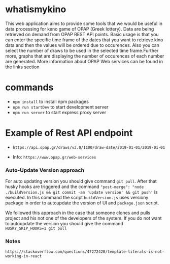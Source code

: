 # whatismykino

This web application aims to provide some tools that we would be useful in data processing for keno game of OPAP
(Greek lottery). Data are being retrieved on demand from OPAP REST API points. Basic usage is that you can enter the specific time frame of the
dates that you want to retrieve kino data and then the values will be ordered due to occurences. Also you can select the number of draws
to be used in the selected time frame.Further more, graphs that are displaying the number of occurences of each number are generated. More
information about OPAP Web services can be found in the links section

# commands

- `npm install` to install npm packages
- `npm run startDev` to start development server
- `npm run server` to start express proxy server

# Example of Rest API endpoint

- `https://api.opap.gr/draws/v3.0/1100/draw-date/2019-01-01/2019-01-01`

* Info: `https://www.opap.gr/web-services`

### Auto-Update Version approach

For auto updating version you should give command `git pull`. After that husky hooks are triggered and the command
`"post-merge": "node ./buildVersion.js && git commit -am 'update version' && git push'` is executed. In this command
the script `buildVersion.js` uses versiony package in order to autoupdate the version of UI and `package.json` script.

We followed this approach in the case that someone clones and pulls project and his not one of the developers of the system.
If you do not want to autoupdate the version you should give the command `HUSKY_SKIP_HOOKS=1 git pull`

### Notes

`https://stackoverflow.com/questions/47272428/template-literals-is-not-working-in-react`
